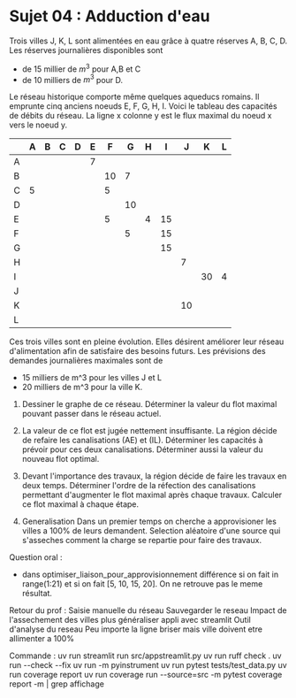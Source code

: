 # Sujet 04 : Adduction d'eau

Trois villes J, K, L sont alimentées en eau grâce à quatre réserves A, B, C, D.
Les réserves journalières disponibles sont

- de 15 millier de $m^3$ pour A,B et C
- de 10 milliers de $m^3$ pour D.

Le réseau historique comporte même quelques aqueducs romains.
Il emprunte cinq anciens noeuds E, F, G, H, I.
Voici le tableau des capacités de débits du réseau.
La ligne x colonne y est le flux maximal du noeud x vers le noeud y.

|     | A   | B   | C   | D   | E   | F   | G   | H   | I   | J   | K   | L   |
| --- | --- | --- | --- | --- | --- | --- | --- | --- | --- | --- | --- | --- |
| A   |     |     |     |     | 7   |     |     |     |     |     |     |     |
| B   |     |     |     |     |     | 10  | 7   |     |     |     |     |     |
| C   | 5   |     |     |     |     | 5   |     |     |     |     |     |     |
| D   |     |     |     |     |     |     | 10  |     |     |     |     |     |
| E   |     |     |     |     |     | 5   |     | 4   | 15  |     |     |     |
| F   |     |     |     |     |     |     | 5   |     | 15  |     |     |     |
| G   |     |     |     |     |     |     |     |     | 15  |     |     |     |
| H   |     |     |     |     |     |     |     |     |     | 7   |     |     |
| I   |     |     |     |     |     |     |     |     |     |     | 30  | 4   |
| J   |     |     |     |     |     |     |     |     |     |     |     |     |
| K   |     |     |     |     |     |     |     |     |     | 10  |     |     |
| L   |     |     |     |     |     |     |     |     |     |     |     |     |

Ces trois villes sont en pleine évolution.
Elles désirent améliorer leur réseau d'alimentation afin de satisfaire
des besoins futurs.
Les prévisions des demandes journalières maximales sont de

- 15 milliers de m^3 pour les villes J et L
- 20 milliers de m^3 pour la ville K.

1. Dessiner le graphe de ce réseau.
   Déterminer la valeur du flot maximal pouvant passer dans le réseau actuel.
2. La valeur de ce flot est jugée nettement insuffisante.
   La région décide de refaire les canalisations (AE) et (IL).
   Déterminer les capacités à prévoir pour ces deux canalisations.
   Déterminer aussi la valeur du nouveau flot optimal.
3. Devant l'importance des travaux, la région décide de faire les travaux
   en deux temps.
   Déterminer l'ordre de la réfection des canalisations permettant d'augmenter
   le flot maximal après chaque travaux.
   Calculer ce flot maximal à chaque étape.

4. Generalisation
   Dans un premier temps on cherche a approvisioner les villes a 100% de leurs demandent. 
   Selection aléatoire d'une source qui s'asseches comment la charge se repartie pour faire des travaux. 


Question oral :
- dans optimiser_liaison_pour_approvisionnement différence si on fait in range(1:21) et si on fait [5, 10, 15, 20]. On ne retrouve pas le meme résultat. 

Retour du prof : 
Saisie manuelle du réseau
Sauvegarder le reseau
Impact de l'assechement des villes plus généraliser
appli avec streamlit
Outil d'analyse du reseau
Peu importe la ligne briser mais ville doivent etre allimenter a 100%

Commande : 
uv run streamlit run src/appstreamlit.py
uv run ruff check .
uv run --check --fix
uv run -m pyinstrument 
uv run pytest tests/test_data.py
uv run coverage report
uv run coverage run --source=src -m pytest
coverage report -m | grep affichage

